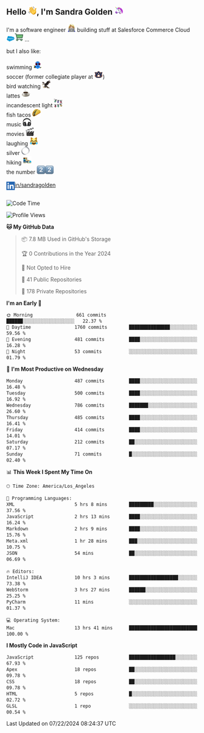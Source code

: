 ## Hello <img src="./static/emoji/wave.png" width="22" />, I'm Sandra Golden <img src="./static/emoji/unicorn-face.png" width="22" />

I'm a software engineer <img src="./static/emoji/female-technologist.png" width="22" /> building stuff at Salesforce Commerce Cloud <img src="./static/emoji/salesforce.png" width="22" /><img src="./static/emoji/commerce-cloud.png" width="22" />&nbsp;...

but I also like:<br/><br/>
swimming <img alt="swimming" src="./static/emoji/keep-swimming.png" width="22" /><br/>
soccer  (former collegiate player at <img src="./static/emoji/auburn.png" width="22" />)<br/>
bird watching <img src="./static/emoji/eagle.png" width="22" /><br/>
lattes <img src="./static/emoji/coffee.png" width="22" /><br/>
incandescent light <img src="./static/emoji/lights.png" width="22" /><br/>
fish tacos <img src="./static/emoji/taco.png" width="22" /><br/>
music <img src="./static/emoji/headphones.png" width="22" /><br/>
movies <img src="./static/emoji/movie-clapper.png" width="22" /><br/>
laughing <img src="./static/emoji/joy-cat.png" width="22" /><br/>
silver <img src="./static/emoji/silver-hoop.png" width="22" /><br/>
hiking <img src="./static/emoji/hiker.png" width="22" /><br/>
the number <img src="./static/emoji/two.png" width="22" /><img src="./static/emoji/two.png" width="22" />
<br/><br/>
<img align="left" alt="Sandra Golden | LinkedIn" width="22px" src="./static/emoji/linkedin.png" /> <a href="https://www.linkedin.com/in/sandragolden/">in/sandragolden</a>
<br/><br/>
<!--START_SECTION:waka-->
![Code Time](http://img.shields.io/badge/Code%20Time-469%20hrs%2037%20mins-blue)

![Profile Views](http://img.shields.io/badge/Profile%20Views-0-blue)

**🐱 My GitHub Data** 

> 📦 7.8 MB Used in GitHub's Storage 
 > 
> 🏆 0 Contributions in the Year 2024
 > 
> 🚫 Not Opted to Hire
 > 
> 📜 41 Public Repositories 
 > 
> 🔑 178 Private Repositories 
 > 
**I'm an Early 🐤** 

```text
🌞 Morning                661 commits         ██████░░░░░░░░░░░░░░░░░░░   22.37 % 
🌆 Daytime                1760 commits        ███████████████░░░░░░░░░░   59.56 % 
🌃 Evening                481 commits         ████░░░░░░░░░░░░░░░░░░░░░   16.28 % 
🌙 Night                  53 commits          ░░░░░░░░░░░░░░░░░░░░░░░░░   01.79 % 
```
📅 **I'm Most Productive on Wednesday** 

```text
Monday                   487 commits         ████░░░░░░░░░░░░░░░░░░░░░   16.48 % 
Tuesday                  500 commits         ████░░░░░░░░░░░░░░░░░░░░░   16.92 % 
Wednesday                786 commits         ███████░░░░░░░░░░░░░░░░░░   26.60 % 
Thursday                 485 commits         ████░░░░░░░░░░░░░░░░░░░░░   16.41 % 
Friday                   414 commits         ████░░░░░░░░░░░░░░░░░░░░░   14.01 % 
Saturday                 212 commits         ██░░░░░░░░░░░░░░░░░░░░░░░   07.17 % 
Sunday                   71 commits          █░░░░░░░░░░░░░░░░░░░░░░░░   02.40 % 
```


📊 **This Week I Spent My Time On** 

```text
🕑︎ Time Zone: America/Los_Angeles

💬 Programming Languages: 
XML                      5 hrs 8 mins        █████████░░░░░░░░░░░░░░░░   37.56 % 
JavaScript               2 hrs 13 mins       ████░░░░░░░░░░░░░░░░░░░░░   16.24 % 
Markdown                 2 hrs 9 mins        ████░░░░░░░░░░░░░░░░░░░░░   15.76 % 
Meta.xml                 1 hr 28 mins        ███░░░░░░░░░░░░░░░░░░░░░░   10.75 % 
JSON                     54 mins             ██░░░░░░░░░░░░░░░░░░░░░░░   06.69 % 

🔥 Editors: 
IntelliJ IDEA            10 hrs 3 mins       ██████████████████░░░░░░░   73.38 % 
WebStorm                 3 hrs 27 mins       ██████░░░░░░░░░░░░░░░░░░░   25.25 % 
PyCharm                  11 mins             ░░░░░░░░░░░░░░░░░░░░░░░░░   01.37 % 

💻 Operating System: 
Mac                      13 hrs 41 mins      █████████████████████████   100.00 % 
```

**I Mostly Code in JavaScript** 

```text
JavaScript               125 repos           █████████████████░░░░░░░░   67.93 % 
Apex                     18 repos            ██░░░░░░░░░░░░░░░░░░░░░░░   09.78 % 
CSS                      18 repos            ██░░░░░░░░░░░░░░░░░░░░░░░   09.78 % 
HTML                     5 repos             █░░░░░░░░░░░░░░░░░░░░░░░░   02.72 % 
GLSL                     1 repo              ░░░░░░░░░░░░░░░░░░░░░░░░░   00.54 % 
```




 Last Updated on 07/22/2024 08:24:37 UTC
<!--END_SECTION:waka-->
